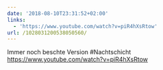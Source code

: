 ```yaml
---
date: '2018-08-10T23:31:52+02:00'
links:
  - 'https://www.youtube.com/watch?v=piR4hXsRtow'
url: /1028031200538050560/
---
```

Immer noch beschte Version #Nachtschicht https://www.youtube.com/watch?v=piR4hXsRtow
